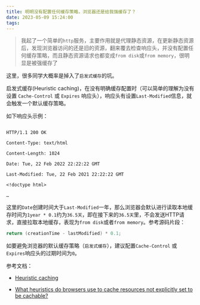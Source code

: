 ```yaml
---
title: 明明没有配置任何缓存策略，浏览器还是给我强缓存了？
date: 2023-05-09 15:24:00
tags:
---
```


> 我起了一个简单的`http`服务，主要作用就是代理静态资源，在更新静态资源后，发现浏览器访问的还是旧的资源，翻来覆去检查响应头，并没有配置任何缓存策略，而且静态资源请求也都变成`from disk`或`from memory`，很明显是被强缓存了

这里，很多同学大概率是掉入了`启发式缓存`的坑。

启发式缓存(Heuristic caching)，在没有明确缓存配置时（可以简单的理解为没有设置 `Cache-Control` 或 `Expires` 响应头），响应头有设置`Last-Modified`信息，就会触发一个默认缓存策略。

如下响应头示例：

```text

HTTP/1.1 200 OK

Content-Type: text/html

Content-Length: 1024

Date: Tue, 22 Feb 2022 22:22:22 GMT

Last-Modified: Tue, 22 Feb 2021 22:22:22 GMT

<!doctype html>

…

```

这里的`Date`创建时间大于`Last-Modified`一年，那么浏览器会默认进行读取本地缓存时间为`1year * 0.1`约为`36.5天`，即在接下来的`36.5天`里，不会发送HTTP请求，直接拉取本地缓存，表现为`from disk`或者`from memory`。参考源码片段：

```cpp
return (creationTime - lastModified) * 0.1;
```

如要避免浏览器的默认缓存策略（`启发式缓存`），建议配置`Cache-Control` 或 `Expires`响应头的过期时间为`0`。

参考文档：

- [Heuristic caching](https://developer.mozilla.org/en-US/docs/Web/HTTP/Caching#heuristic_caching)

- [What heuristics do browsers use to cache resources not explicitly set to be cachable?](https://stackoverflow.com/questions/14345898/what-heuristics-do-browsers-use-to-cache-resources-not-explicitly-set-to-be-cach)